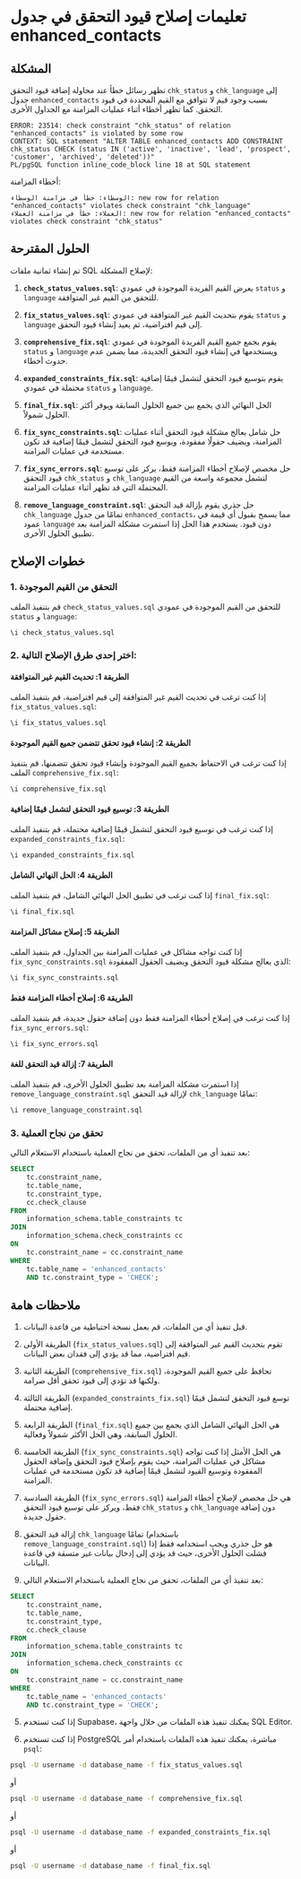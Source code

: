 # تعليمات إصلاح قيود التحقق في جدول enhanced_contacts

## المشكلة

تظهر رسائل خطأ عند محاولة إضافة قيود التحقق `chk_status` و `chk_language` إلى جدول `enhanced_contacts` بسبب وجود قيم لا تتوافق مع القيم المحددة في قيود التحقق. كما تظهر أخطاء أثناء عمليات المزامنة مع الجداول الأخرى.

```
ERROR: 23514: check constraint "chk_status" of relation "enhanced_contacts" is violated by some row
CONTEXT: SQL statement "ALTER TABLE enhanced_contacts ADD CONSTRAINT chk_status CHECK (status IN ('active', 'inactive', 'lead', 'prospect', 'customer', 'archived', 'deleted'))"
PL/pgSQL function inline_code_block line 18 at SQL statement
```

أخطاء المزامنة:
```
الوسطاء: خطأ في مزامنة الوسطاء: new row for relation "enhanced_contacts" violates check constraint "chk_language"
العملاء: خطأ في مزامنة العملاء: new row for relation "enhanced_contacts" violates check constraint "chk_status"
```

## الحلول المقترحة

تم إنشاء ثمانية ملفات SQL لإصلاح المشكلة:

1. **`check_status_values.sql`**: يعرض القيم الفريدة الموجودة في عمودي `status` و `language` للتحقق من القيم غير المتوافقة.

2. **`fix_status_values.sql`**: يقوم بتحديث القيم غير المتوافقة في عمودي `status` و `language` إلى قيم افتراضية، ثم يعيد إنشاء قيود التحقق.

3. **`comprehensive_fix.sql`**: يقوم بجمع جميع القيم الفريدة الموجودة في عمودي `status` و `language` ويستخدمها في إنشاء قيود التحقق الجديدة، مما يضمن عدم حدوث أخطاء.

4. **`expanded_constraints_fix.sql`**: يقوم بتوسيع قيود التحقق لتشمل قيمًا إضافية محتملة في عمودي `status` و `language`.

5. **`final_fix.sql`**: الحل النهائي الذي يجمع بين جميع الحلول السابقة ويوفر أكثر الحلول شمولاً.

6. **`fix_sync_constraints.sql`**: حل شامل يعالج مشكلة قيود التحقق أثناء عمليات المزامنة، ويضيف حقولًا مفقودة، ويوسع قيود التحقق لتشمل قيمًا إضافية قد تكون مستخدمة في عمليات المزامنة.

7. **`fix_sync_errors.sql`**: حل مخصص لإصلاح أخطاء المزامنة فقط، يركز على توسيع قيود التحقق `chk_status` و `chk_language` لتشمل مجموعة واسعة من القيم المحتملة التي قد تظهر أثناء عمليات المزامنة.

8. **`remove_language_constraint.sql`**: حل جذري يقوم بإزالة قيد التحقق `chk_language` تمامًا من جدول `enhanced_contacts`، مما يسمح بقبول أي قيمة في عمود `language` دون قيود. يستخدم هذا الحل إذا استمرت مشكلة المزامنة بعد تطبيق الحلول الأخرى.

## خطوات الإصلاح

### 1. التحقق من القيم الموجودة

قم بتنفيذ الملف `check_status_values.sql` للتحقق من القيم الموجودة في عمودي `status` و `language`:

```sql
\i check_status_values.sql
```

### 2. اختر إحدى طرق الإصلاح التالية:

#### الطريقة 1: تحديث القيم غير المتوافقة

إذا كنت ترغب في تحديث القيم غير المتوافقة إلى قيم افتراضية، قم بتنفيذ الملف `fix_status_values.sql`:

```sql
\i fix_status_values.sql
```

#### الطريقة 2: إنشاء قيود تحقق تتضمن جميع القيم الموجودة

إذا كنت ترغب في الاحتفاظ بجميع القيم الموجودة وإنشاء قيود تحقق تتضمنها، قم بتنفيذ الملف `comprehensive_fix.sql`:

```sql
\i comprehensive_fix.sql
```

#### الطريقة 3: توسيع قيود التحقق لتشمل قيمًا إضافية

إذا كنت ترغب في توسيع قيود التحقق لتشمل قيمًا إضافية محتملة، قم بتنفيذ الملف `expanded_constraints_fix.sql`:

```sql
\i expanded_constraints_fix.sql
```

#### الطريقة 4: الحل النهائي الشامل

إذا كنت ترغب في تطبيق الحل النهائي الشامل، قم بتنفيذ الملف `final_fix.sql`:

```sql
\i final_fix.sql
```

#### الطريقة 5: إصلاح مشاكل المزامنة

إذا كنت تواجه مشاكل في عمليات المزامنة بين الجداول، قم بتنفيذ الملف `fix_sync_constraints.sql` الذي يعالج مشكلة قيود التحقق ويضيف الحقول المفقودة:

```sql
\i fix_sync_constraints.sql
```

#### الطريقة 6: إصلاح أخطاء المزامنة فقط

إذا كنت ترغب في إصلاح أخطاء المزامنة فقط دون إضافة حقول جديدة، قم بتنفيذ الملف `fix_sync_errors.sql`:

```sql
\i fix_sync_errors.sql
```

#### الطريقة 7: إزالة قيد التحقق للغة

إذا استمرت مشكلة المزامنة بعد تطبيق الحلول الأخرى، قم بتنفيذ الملف `remove_language_constraint.sql` لإزالة قيد التحقق `chk_language` تمامًا:

```sql
\i remove_language_constraint.sql
```

### 3. تحقق من نجاح العملية

بعد تنفيذ أي من الملفات، تحقق من نجاح العملية باستخدام الاستعلام التالي:

```sql
SELECT
    tc.constraint_name,
    tc.table_name,
    tc.constraint_type,
    cc.check_clause
FROM
    information_schema.table_constraints tc
JOIN
    information_schema.check_constraints cc
ON
    tc.constraint_name = cc.constraint_name
WHERE
    tc.table_name = 'enhanced_contacts'
    AND tc.constraint_type = 'CHECK';
```

## ملاحظات هامة

1. قبل تنفيذ أي من الملفات، قم بعمل نسخة احتياطية من قاعدة البيانات.

2. الطريقة الأولى (`fix_status_values.sql`) تقوم بتحديث القيم غير المتوافقة إلى قيم افتراضية، مما قد يؤدي إلى فقدان بعض البيانات.

3. الطريقة الثانية (`comprehensive_fix.sql`) تحافظ على جميع القيم الموجودة، ولكنها قد تؤدي إلى قيود تحقق أقل صرامة.

4. الطريقة الثالثة (`expanded_constraints_fix.sql`) توسع قيود التحقق لتشمل قيمًا إضافية محتملة.

5. الطريقة الرابعة (`final_fix.sql`) هي الحل النهائي الشامل الذي يجمع بين جميع الحلول السابقة، وهي الحل الأكثر شمولاً وفعالية.

6. الطريقة الخامسة (`fix_sync_constraints.sql`) هي الحل الأمثل إذا كنت تواجه مشاكل في عمليات المزامنة، حيث يقوم بإصلاح قيود التحقق وإضافة الحقول المفقودة وتوسيع القيود لتشمل قيمًا إضافية قد تكون مستخدمة في عمليات المزامنة.

7. الطريقة السادسة (`fix_sync_errors.sql`) هي حل مخصص لإصلاح أخطاء المزامنة فقط، ويركز على توسيع قيود التحقق `chk_status` و `chk_language` دون إضافة حقول جديدة.

8. إزالة قيد التحقق `chk_language` تمامًا (باستخدام `remove_language_constraint.sql`) هو حل جذري ويجب استخدامه فقط إذا فشلت الحلول الأخرى، حيث قد يؤدي إلى إدخال بيانات غير متسقة في قاعدة البيانات.

9. بعد تنفيذ أي من الملفات، تحقق من نجاح العملية باستخدام الاستعلام التالي:

```sql
SELECT
    tc.constraint_name,
    tc.table_name,
    tc.constraint_type,
    cc.check_clause
FROM
    information_schema.table_constraints tc
JOIN
    information_schema.check_constraints cc
ON
    tc.constraint_name = cc.constraint_name
WHERE
    tc.table_name = 'enhanced_contacts'
    AND tc.constraint_type = 'CHECK';
```

5. إذا كنت تستخدم Supabase، يمكنك تنفيذ هذه الملفات من خلال واجهة SQL Editor.

6. إذا كنت تستخدم PostgreSQL مباشرة، يمكنك تنفيذ هذه الملفات باستخدام أمر `psql`:

```bash
psql -U username -d database_name -f fix_status_values.sql
```

أو

```bash
psql -U username -d database_name -f comprehensive_fix.sql
```

أو

```bash
psql -U username -d database_name -f expanded_constraints_fix.sql
```

أو

```bash
psql -U username -d database_name -f final_fix.sql
```